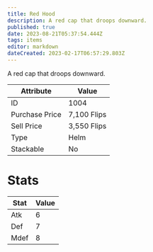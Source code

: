 ```yaml
---
title: Red Hood
description: A red cap that droops downward.
published: true
date: 2023-08-21T05:37:54.444Z
tags: items
editor: markdown
dateCreated: 2023-02-17T06:57:29.803Z
---
```


A red cap that droops downward.

|Attribute|Value|
|-|-|
|ID|1004|
|Purchase Price|7,100 Flips|
|Sell Price|3,550 Flips|
|Type|Helm|
|Stackable|No|

# Stats
|Stat|Value|
|-|-|
|Atk|6|
|Def|7|
|Mdef|8|
